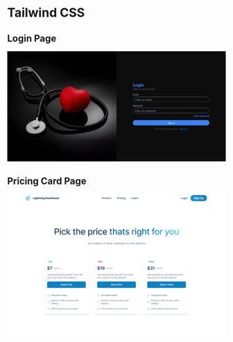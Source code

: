 # Tailwind CSS

## Login Page

![Screenshots](/public/login-page.png)

## Pricing Card Page

![Screenshots](/public/pricing-page.png)
